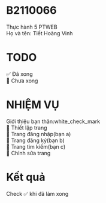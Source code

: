 # B2110066
  Thực hành 5 PTWEB<br>
  Họ và tên: Tiết Hoàng Vinh
# TODO
:white_check_mark: Đã xong  
:red_circle: Chưa xong
# NHIỆM VỤ
  Giới thiệu bạn thân:white_check_mark <br>
  :red_circle: Thiết lập trang<br>
      :red_circle: Trang đăng nhập(bạn a)<br>
      :red_circle: Trang đăng ký(bạn b)<br>
      :red_circle: Trang tìm kiếm(bạn c)<br>
  :red_circle: Chỉnh sửa trang<br>
# Kết quả
Check :white_check_mark: khi đã làm xong
  
